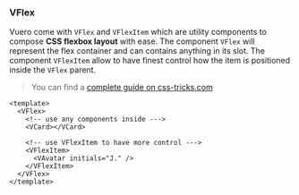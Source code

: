 ### VFlex

Vuero come with `VFlex` and `VFlexItem` which are utility components to compose
**CSS flexbox layout** with ease. The component `VFlex` will represent
the flex container and can contains anything in its slot.
The component `VFlexItem` allow to have finest control how the item is
positioned inside the `VFlex` parent.

> You can find a [complete guide on css-tricks.com](https://css-tricks.com/snippets/css/a-guide-to-flexbox/)

<!--code-->

```vue
<template>
  <VFlex>
    <!-- use any components inside --->
    <VCard></VCard>

    <!-- use VFlexItem to have more control --->
    <VFlexItem>
      <VAvatar initials="J." />
    </VFlexItem>
  </VFlex>
</template>
```

<!--/code-->
